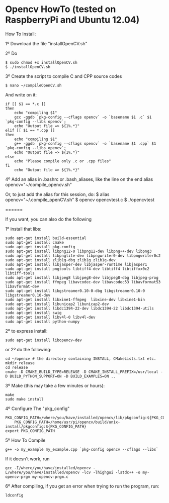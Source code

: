 Opencv HowTo (tested on RaspberryPi and Ubuntu 12.04)
======

How To Install:

1º Download the file "installOpenCV.sh"

2º Do

	$ sudo chmod +x installOpenCV.sh
	$ ./installOpenCV.sh

3º Create the script to compile C and CPP source codes

	$ nano ~/compileOpenCV.sh

And write on it:

	if [[ $1 == *.c ]]
	then
		echo "compiling $1"
		gcc -ggdb `pkg-config --cflags opencv` -o `basename $1 .c` $1 `pkg-config --libs opencv`;
		echo "Output file => ${1%.*}"
	elif [[ $1 == *.cpp ]]
	then
		echo "compiling $1"
		g++ -ggdb `pkg-config --cflags opencv` -o `basename $1 .cpp` $1 `pkg-config --libs opencv`;
		echo "Output file => ${1%.*}"
	else
	    echo "Please compile only .c or .cpp files"
	fi
		echo "Output file => ${1%.*}"

4º Add an alias in .bashrc or .bash_aliases, like the line on the end
	alias opencv="~/compile_opencv.sh"

Or, to just add the alias for this session, do:
	$ alias opencv="~/.compile_openCV.sh"
	$ opencv opencvtest.c
	$ ./opencvtest

======

If you want, you can also do the following

1º install that libs:

	sudo apt-get install build-essential
	sudo apt-get install cmake
	sudo apt-get install pkg-config
	sudo apt-get install libpng12-0 libpng12-dev libpng++-dev libpng3
	sudo apt-get install libpnglite-dev libpngwriter0-dev libpngwriter0c2
	sudo apt-get install zlib1g-dbg zlib1g zlib1g-dev
	sudo apt-get install libjasper-dev libjasper-runtime libjasper1
	sudo apt-get install pngtools libtiff4-dev libtiff4 libtiffxx0c2 libtiff-tools
	sudo apt-get install libjpeg8 libjpeg8-dev libjpeg8-dbg libjpeg-prog
	sudo apt-get install ffmpeg libavcodec-dev libavcodec53 libavformat53 libavformat-dev
	sudo apt-get install libgstreamer0.10-0-dbg libgstreamer0.10-0  libgstreamer0.10-dev
	sudo apt-get install libxine1-ffmpeg  libxine-dev libxine1-bin
	sudo apt-get install libunicap2 libunicap2-dev
	sudo apt-get install libdc1394-22-dev libdc1394-22 libdc1394-utils
	sudo apt-get install swig
	sudo apt-get install libv4l-0 libv4l-dev
	sudo apt-get install python-numpy

2º to express install:

	sudo apt-get install libopencv-dev
or 
2º do the following:

	cd ~/opencv # the directory containing INSTALL, CMakeLists.txt etc.
	mkdir release
	cd release
	cmake -D CMAKE_BUILD_TYPE=RELEASE -D CMAKE_INSTALL_PREFIX=/usr/local -D BUILD_PYTHON_SUPPORT=ON -D BUILD_EXAMPLES=ON ..

3º Make (this may take a few minutes or hours):

	make
	sudo make install

4º Configure The "pkg_config"

	PKG_CONFIG_PATH=/where/you/have/installed/opencv/lib/pkgconfig:${PKG_CONFIG_PATH}
		PKG_CONFIG_PATH=/home/usr/pi/opencv/build/unix-install/pkgconfig:${PKG_CONFIG_PATH}
	export PKG_CONFIG_PATH

5º How To Compile

	g++ -o my_example my_example.cpp `pkg-config opencv --cflags --libs`

If it doesn't work, run

	gcc -I/where/you/have/installed/opencv -L/where/you/have/installed/opencv -lcv -lhighgui -lstdc++ -o my-opencv-prgm my-opencv-prgm.c

6º After compiling, if you get an error when trying to run the program, run:

	ldconfig
